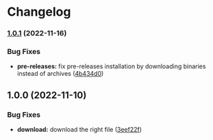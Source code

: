 # Changelog

### [1.0.1](https://www.github.com/pdemagny/asdf-liqoctl/compare/v1.0.0...v1.0.1) (2022-11-16)


### Bug Fixes

* **pre-releases:** fix pre-releases installation by downloading binaries instead of archives ([4b434d0](https://www.github.com/pdemagny/asdf-liqoctl/commit/4b434d0df8d048dca30bdfb7b798ed8aadfc9dd9))

## 1.0.0 (2022-11-10)


### Bug Fixes

* **download:** download the right file ([3eef22f](https://www.github.com/pdemagny/asdf-liqoctl/commit/3eef22f0b76ba111f4cc17a2a25415648d26f9e5))
